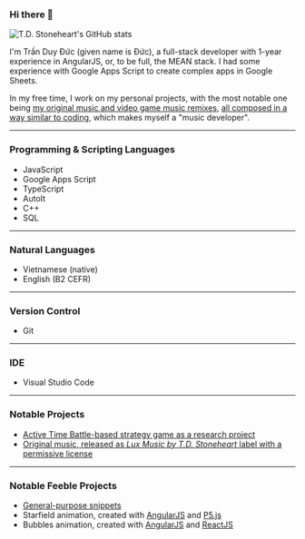 ### Hi there 👋

<!--
**tduyduc/tduyduc** is a ✨ _special_ ✨ repository because its `README.md` (this file) appears on your GitHub profile.

Here are some ideas to get you started:

- 🔭 I’m currently working on ...
- 🌱 I’m currently learning ...
- 👯 I’m looking to collaborate on ...
- 🤔 I’m looking for help with ...
- 💬 Ask me about ...
- 📫 How to reach me: ...
- 😄 Pronouns: ...
- ⚡ Fun fact: ...
-->

![T.D. Stoneheart's GitHub stats](https://github-readme-stats.vercel.app/api?username=tduyduc&theme=merko&show_icons=true&count_private=true)

I'm Trần Duy Đức (given name is Đức), a full-stack developer with 1-year experience in AngularJS, or, to be full, the MEAN stack. I had some experience with Google Apps Script to create complex apps in Google Sheets.

In my free time, I work on my personal projects, with the most notable one being [my original music and video game music remixes](https://soundcloud.com/tduyduc), [all composed in a way similar to coding](https://www.youtube.com/channel/UCZHREXHRSxg4Lw8i0p4mKrw), which makes myself a "music developer".

---

### Programming & Scripting Languages

* JavaScript
* Google Apps Script
* TypeScript
* AutoIt
* C++
* SQL

---

### Natural Languages

* Vietnamese (native)
* English (B2 CEFR)

---

### Version Control

* Git

---

### IDE

* Visual Studio Code

---

### Notable Projects

* [Active Time Battle-based strategy game as a research project](https://github.com/tduyduc/atb-strategy-project)
* [Original music, released as *Lux Music by T.D. Stoneheart* label with a permissive license](https://github.com/tduyduc/luxmusic)

---

### Notable Feeble Projects

* [General-purpose snippets](https://github.com/tduyduc/feeble-scripts)
* Starfield animation, created with [AngularJS](https://github.com/tduyduc/angularjs-starfield) and [P5.js](https://github.com/tduyduc/p5js-starfield)
* Bubbles animation, created with [AngularJS](https://github.com/tduyduc/angularjs-bubbles) and [ReactJS](https://github.com/tduyduc/reactjs-bubbles)

